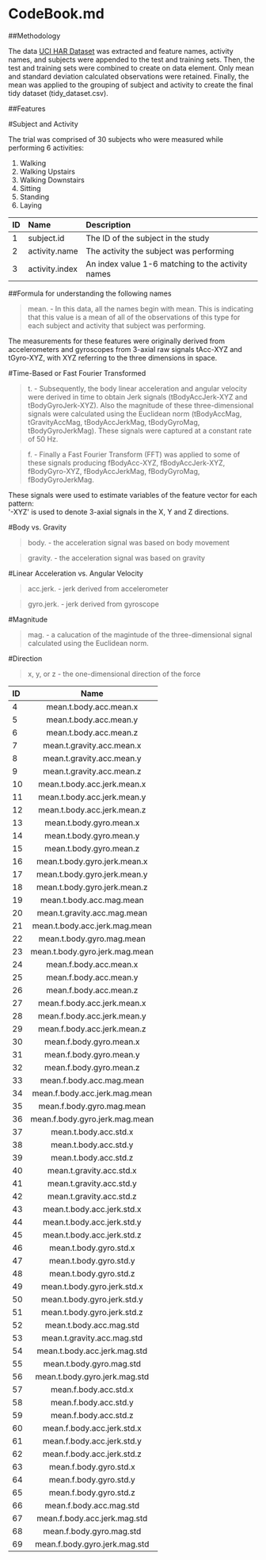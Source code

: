 CodeBook.md
========================================================

##Methodology

The data [UCI HAR Dataset](https://d396qusza40orc.cloudfront.net/getdata%2Fprojectfiles%2FUCI%20HAR%20Dataset.zip) was extracted and feature names, activity names, and subjects were appended to the
test and training sets.  Then, the test and training sets were combined to create on
data element.  Only mean and standard deviation calculated observations were retained.
Finally, the mean was applied to the grouping of subject and activity to create
the final tidy dataset (tidy_dataset.csv).

##Features

#Subject and Activity

The trial was comprised of 30 subjects who were measured while performing 6 activities:

1. Walking
2. Walking Upstairs
3. Walking Downstairs
4. Sitting
5. Standing
6. Laying

|ID |Name                            |Description                                      |
|:--|:-------------------------------|:------------------------------------------------|
|1	|subject.id                      |The ID of the subject in the study               |
|2	|activity.name                   |The activity the subject was performing          |
|3	|activity.index                  |An index value 1-6 matching to the activity names|

##Formula for understanding the following names

>mean. - In this data, all the names begin with mean. This is indicating that this value is a
mean of all of the observations of this type for each subject and activity that subject
was performing.

The measurements for these features were originally derived from accelerometers and
gyroscopes from 3-axial raw signals tAcc-XYZ and tGyro-XYZ, with XYZ referring to the
three dimensions in space.

#Time-Based or Fast Fourier Transformed

>t. - Subsequently, the body linear acceleration and angular velocity were derived in time to obtain Jerk signals (tBodyAccJerk-XYZ and tBodyGyroJerk-XYZ). Also the magnitude of these three-dimensional signals were calculated using the Euclidean norm (tBodyAccMag, tGravityAccMag, tBodyAccJerkMag, tBodyGyroMag, tBodyGyroJerkMag). These 
signals were captured at a constant rate of 50 Hz.

>f. - Finally a Fast Fourier Transform (FFT) was applied to some of these signals producing fBodyAcc-XYZ, fBodyAccJerk-XYZ, fBodyGyro-XYZ, fBodyAccJerkMag, fBodyGyroMag, fBodyGyroJerkMag.

These signals were used to estimate variables of the feature vector for each pattern:  
'-XYZ' is used to denote 3-axial signals in the X, Y and Z directions.

#Body vs. Gravity

>body. - the acceleration signal was based on body movement

>gravity. - the acceleration signal was based on gravity

#Linear Acceleration vs. Angular Velocity

>acc.jerk. - jerk derived from accelerometer

>gyro.jerk. - jerk derived from gyroscope

#Magnitude

>mag. - a calucation of the magintude of the three-dimensional signal calculated using the Euclidean norm.

#Direction

>x, y, or z - the one-dimensional direction of the force


|ID |Name                           |
|:--|:-----------------------------:|
|4	|mean.t.body.acc.mean.x         | 
|5	|mean.t.body.acc.mean.y         |
|6	|mean.t.body.acc.mean.z         |
|7	|mean.t.gravity.acc.mean.x      |
|8	|mean.t.gravity.acc.mean.y      |
|9	|mean.t.gravity.acc.mean.z      |
|10	|mean.t.body.acc.jerk.mean.x    |
|11	|mean.t.body.acc.jerk.mean.y    |
|12	|mean.t.body.acc.jerk.mean.z    |
|13	|mean.t.body.gyro.mean.x        |
|14	|mean.t.body.gyro.mean.y        |
|15	|mean.t.body.gyro.mean.z        |
|16	|mean.t.body.gyro.jerk.mean.x   |
|17	|mean.t.body.gyro.jerk.mean.y   |
|18	|mean.t.body.gyro.jerk.mean.z   |
|19	|mean.t.body.acc.mag.mean       |
|20	|mean.t.gravity.acc.mag.mean    |
|21	|mean.t.body.acc.jerk.mag.mean  |
|22	|mean.t.body.gyro.mag.mean      |
|23	|mean.t.body.gyro.jerk.mag.mean |
|24	|mean.f.body.acc.mean.x         |
|25	|mean.f.body.acc.mean.y         |
|26	|mean.f.body.acc.mean.z         |
|27	|mean.f.body.acc.jerk.mean.x    |
|28	|mean.f.body.acc.jerk.mean.y    |
|29	|mean.f.body.acc.jerk.mean.z    |
|30	|mean.f.body.gyro.mean.x        |
|31	|mean.f.body.gyro.mean.y        |
|32	|mean.f.body.gyro.mean.z        |
|33	|mean.f.body.acc.mag.mean       |
|34	|mean.f.body.acc.jerk.mag.mean  |
|35	|mean.f.body.gyro.mag.mean      |
|36	|mean.f.body.gyro.jerk.mag.mean |
|37	|mean.t.body.acc.std.x          |
|38	|mean.t.body.acc.std.y          |
|39	|mean.t.body.acc.std.z          |
|40	|mean.t.gravity.acc.std.x       |
|41	|mean.t.gravity.acc.std.y       |
|42	|mean.t.gravity.acc.std.z       |
|43	|mean.t.body.acc.jerk.std.x     |
|44	|mean.t.body.acc.jerk.std.y     |
|45	|mean.t.body.acc.jerk.std.z     |
|46	|mean.t.body.gyro.std.x         |
|47	|mean.t.body.gyro.std.y         |
|48	|mean.t.body.gyro.std.z         |
|49	|mean.t.body.gyro.jerk.std.x    |
|50	|mean.t.body.gyro.jerk.std.y    |
|51	|mean.t.body.gyro.jerk.std.z    |
|52	|mean.t.body.acc.mag.std        |
|53	|mean.t.gravity.acc.mag.std     |
|54	|mean.t.body.acc.jerk.mag.std   |
|55	|mean.t.body.gyro.mag.std       |
|56	|mean.t.body.gyro.jerk.mag.std  |
|57	|mean.f.body.acc.std.x          |
|58	|mean.f.body.acc.std.y          |
|59	|mean.f.body.acc.std.z          |
|60	|mean.f.body.acc.jerk.std.x     |
|61	|mean.f.body.acc.jerk.std.y     |
|62	|mean.f.body.acc.jerk.std.z     |
|63	|mean.f.body.gyro.std.x         |
|64	|mean.f.body.gyro.std.y         |
|65	|mean.f.body.gyro.std.z         |
|66	|mean.f.body.acc.mag.std        |
|67	|mean.f.body.acc.jerk.mag.std   |
|68	|mean.f.body.gyro.mag.std       |
|69	|mean.f.body.gyro.jerk.mag.std  |